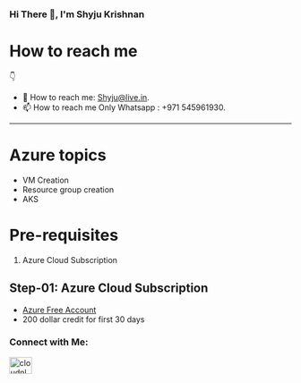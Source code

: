 ### Hi There 👋, I'm Shyju Krishnan

# How to reach me 
👇

- 📧 How to reach me: Shyju@live.in.
- 📫 How to reach me Only Whatsapp : +971 545961930. 

------------------------------------------------------

# Azure topics 
- VM Creation 
- Resource group creation 
- AKS

# Pre-requisites
1. Azure Cloud Subscription


## Step-01: Azure Cloud Subscription
- [Azure Free Account](https://azure.microsoft.com/en-in/free/)
- 200 dollar credit for first 30 days


<h3 align="left">Connect with Me:</h3>
<a href="https://linkedin.com/in/Shyjustack" target="blank"><img align="center" src="https://raw.githubusercontent.com/rahuldkjain/github-profile-readme-generator/master/src/images/icons/Social/linked-in-alt.svg" alt="cloudnloud" height="30" width="40" /></a>
